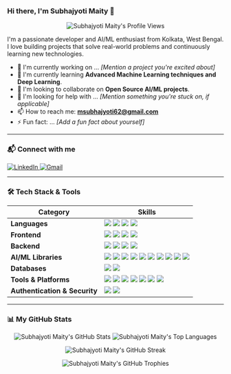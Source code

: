 ### Hi there, I'm Subhajyoti Maity 👋

<p align="center">
  <img src="https://komarev.com/ghpvc/?username=Subhajyoti-Maity&color=blueviolet&style=for-the-badge&label=Profile+Views" alt="Subhajyoti Maity's Profile Views" />
</p>

I'm a passionate developer and AI/ML enthusiast from Kolkata, West Bengal. I love building projects that solve real-world problems and continuously learning new technologies.

- 🔭 I'm currently working on ... *[Mention a project you're excited about]*
- 🌱 I'm currently learning **Advanced Machine Learning techniques and Deep Learning**.
- 👯 I'm looking to collaborate on **Open Source AI/ML projects**.
- 🤔 I'm looking for help with ... *[Mention something you're stuck on, if applicable]*
- 📫 How to reach me: **msubhajyoti62@gmail.com**
- ⚡ Fun fact: ... *[Add a fun fact about yourself]*

---

### 📬 Connect with me

<p align="left">
  <a href="https://www.linkedin.com/in/subhajyoti-maity-207815251" target="_blank">
    <img src="https://img.shields.io/badge/LinkedIn-0A66C2?style=for-the-badge&logo=linkedin&logoColor=white" alt="LinkedIn" />
  </a>
  <a href="mailto:msubhajyoti62@gmail.com">
    <img src="https://img.shields.io/badge/Gmail-D14836?style=for-the-badge&logo=gmail&logoColor=white" alt="Gmail" />
  </a>
</p>

---

### 🛠️ Tech Stack & Tools

| Category          | Skills                                                                                                                                                             |
| ----------------- | ------------------------------------------------------------------------------------------------------------------------------------------------------------------ |
| **Languages** | <img src="https://img.shields.io/badge/Python-3776AB?style=for-the-badge&logo=python&logoColor=white" /> <img src="https://img.shields.io/badge/JavaScript-F7DF1E?style=for-the-badge&logo=javascript&logoColor=black" /> <img src="https://img.shields.io/badge/TypeScript-3178C6?style=for-the-badge&logo=typescript&logoColor=white" /> <img src="https://img.shields.io/badge/Java-ED8B00?style=for-the-badge&logo=java&logoColor=white" /> |
| **Frontend** | <img src="https://img.shields.io/badge/React-61DAFB?style=for-the-badge&logo=react&logoColor=black" /> <img src="https://img.shields.io/badge/HTML5-E34F26?style=for-the-badge&logo=html5&logoColor=white" /> <img src="https://img.shields.io/badge/CSS3-1572B6?style=for-the-badge&logo=css3&logoColor=white" /> <img src="https://img.shields.io/badge/Chart.js-FF6384?style=for-the-badge&logo=chart.js&logoColor=white" /> |
| **Backend** | <img src="https://img.shields.io/badge/Flask-000000?style=for-the-badge&logo=flask&logoColor=white" /> <img src="https://img.shields.io/badge/Streamlit-FF4B4B?style=for-the-badge&logo=streamlit&logoColor=white" /> <img src="https://img.shields.io/badge/Node.js-339933?style=for-the-badge&logo=node.js&logoColor=white" /> <img src="https://img.shields.io/badge/Express.js-000000?style=for-the-badge&logo=express&logoColor=white" /> |
| **AI/ML Libraries** | <img src="https://img.shields.io/badge/TensorFlow-FF6F00?style=for-the-badge&logo=tensorflow&logoColor=white" /> <img src="https://img.shields.io/badge/PyTorch-EE4C2C?style=for-the-badge&logo=pytorch&logoColor=white" /> <img src="https://img.shields.io/badge/scikit--learn-F7931E?style=for-the-badge&logo=scikit-learn&logoColor=white" /> <img src="https://img.shields.io/badge/Pandas-150458?style=for-the-badge&logo=pandas&logoColor=white" /> <img src="https://img.shields.io/badge/Numpy-013243?style=for-the-badge&logo=numpy&logoColor=white" /> <img src="https://img.shields.io/badge/Matplotlib-11557C?style=for-the-badge&logo=matplotlib&logoColor=white" /> <img src="https://img.shields.io/badge/Seaborn-3776AB?style=for-the-badge&logo=python&logoColor=white" /> <img src="https://img.shields.io/badge/Keras-D00000?style=for-the-badge&logo=keras&logoColor=white" /> <img src="https://img.shields.io/badge/XGBoost-0066CC?style=for-the-badge&logo=xgboost&logoColor=white" /> <img src="https://img.shields.io/badge/imbalanced--learn-FF6B6B?style=for-the-badge&logo=python&logoColor=white" /> |
| **Databases** | <img src="https://img.shields.io/badge/MongoDB-47A248?style=for-the-badge&logo=mongodb&logoColor=white" /> <img src="https://img.shields.io/badge/MongoDB_Atlas-47A248?style=for-the-badge&logo=mongodb&logoColor=white" /> |
| **Tools & Platforms** | <img src="https://img.shields.io/badge/Git-F05032?style=for-the-badge&logo=git&logoColor=white" /> <img src="https://img.shields.io/badge/GitHub-181717?style=for-the-badge&logo=github&logoColor=white" /> <img src="https://img.shields.io/badge/Docker-2496ED?style=for-the-badge&logo=docker&logoColor=white" /> <img src="https://img.shields.io/badge/Jupyter-F37626?style=for-the-badge&logo=jupyter&logoColor=white" /> <img src="https://img.shields.io/badge/Google_Colab-F9AB00?style=for-the-badge&logo=googlecolab&logoColor=white" /> <img src="https://img.shields.io/badge/Joblib-4285F4?style=for-the-badge&logo=python&logoColor=white" /> <img src="https://img.shields.io/badge/python--dotenv-306998?style=for-the-badge&logo=python&logoColor=white" /> |
| **Authentication & Security** | <img src="https://img.shields.io/badge/JWT-000000?style=for-the-badge&logo=jsonwebtokens&logoColor=white" /> <img src="https://img.shields.io/badge/bcrypt-3178C6?style=for-the-badge&logo=security&logoColor=white" /> |

---

### 📊 My GitHub Stats

<p align="center">
  <img src="https://github-readme-stats.vercel.app/api?username=Subhajyoti-Maity&show_icons=true&theme=dracula&include_all_commits=true&count_private=true" alt="Subhajyoti Maity's GitHub Stats" />
  <img src="https://github-readme-stats.vercel.app/api/top-langs/?username=Subhajyoti-Maity&layout=compact&langs_count=8&theme=dracula" alt="Subhajyoti Maity's Top Languages" />
</p>
<p align="center">
  <img src="https://github-readme-streak-stats.herokuapp.com/?user=Subhajyoti-Maity&theme=dracula" alt="Subhajyoti Maity's GitHub Streak" />
</p>
<p align="center">
  <img src="https://github-profile-trophy.vercel.app/?username=Subhajyoti-Maity&theme=dracula&column=7" alt="Subhajyoti Maity's GitHub Trophies" />
</p>
